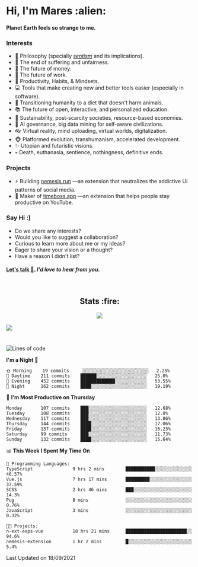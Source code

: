 <h1>Hi, I'm Mares :alien:</h1>

#### Planet Earth feels so strange to me.

### **Interests**

- 🌊 Philosophy (specially [_sentism_][sentismmedium] and its implications).
- 🎯 The end of suffering and unfairness.
- 💸 The future of money.
- 💼 The future of work.
- 🧠 Productivity, Habits, & Mindsets.
- 💻 Tools that make creating new and better tools easier (especially in software).
- 🥗 Transitioning humanity to a diet that doesn't harm animals.
- 📚 The future of open, interactive, and personalized education.
- 🌱 Sustainability, post-scarcity societies, resource-based economies.
- 🤖 AI governance, big data mining for self-aware civilizations.
- 👓 Virtual reality, mind uploading, virtual worlds, digitalization.
- 🐵 Platformed evolution, transhumanism, accelerated development.
- ✨ Utopian and futuristic visions.
- 💀 Death, euthanasia, sentience, nothingness, definitive ends.


### **Projects**

- ⚡ Building [nemesis.run](https://nemesis.run) —an extension that neutralizes the addictive UI patterns of social media.
- 💎 Maker of [timeboss.app](https://timeboss.app) —an extension that helps people stay productive on YouTube.


### **Say Hi :)**

- Do we share any interests?
- Would you like to suggest a collaboration?
- Curious to learn more about me or my ideas?
- Eager to share your vision or a thought?
- Have a reason I didn't list?

#### [Let's talk :wave:.](mailto:mareszhar@gmail.com) _I'd love to hear from you_.

[sentismmedium]: https://medium.com/@mareszhar/born-a-prisoner-a-reflection-about-life-its-struggles-and-a-plan-to-escape-d8566ce9b026

<br>

<h2 align="center">Stats :fire:</h2>

<div align="center">
  <img src="https://github-readme-streak-stats.herokuapp.com?user=mareszhar&theme=black-ice&hide_border=true&stroke=FFFFFF15&ring=DF8FFE&fire=DF8FFE&currStreakLabel=DF8FFE&background=1A232A&currStreakNum=86FFAB&dates=B1AAB3FF">
</div>

<!-- Add or remove this: &dates=B1AAB3FF at the end of the streak stats URL if they get bugged and aren't updating -->

<br>

<img src="https://activity-graph.herokuapp.com/graph?username=mareszhar&theme=nord&bg_color=00000000&color=979797&line=DF8FFE&point=00000000&area=true&hide_border=true">

<br>

<h1></h1>

<!--START_SECTION:waka-->
![Lines of code](https://img.shields.io/badge/From%20Hello%20World%20I%27ve%20Written-119097%20lines%20of%20code-blue)

**I'm a Night 🦉** 

```text
🌞 Morning    19 commits     ░░░░░░░░░░░░░░░░░░░░░░░░░   2.25% 
🌆 Daytime    211 commits    ██████░░░░░░░░░░░░░░░░░░░   25.0% 
🌃 Evening    452 commits    █████████████░░░░░░░░░░░░   53.55% 
🌙 Night      162 commits    ████░░░░░░░░░░░░░░░░░░░░░   19.19%

```
📅 **I'm Most Productive on Thursday** 

```text
Monday       107 commits    ███░░░░░░░░░░░░░░░░░░░░░░   12.68% 
Tuesday      108 commits    ███░░░░░░░░░░░░░░░░░░░░░░   12.8% 
Wednesday    117 commits    ███░░░░░░░░░░░░░░░░░░░░░░   13.86% 
Thursday     144 commits    ████░░░░░░░░░░░░░░░░░░░░░   17.06% 
Friday       137 commits    ████░░░░░░░░░░░░░░░░░░░░░   16.23% 
Saturday     99 commits     ███░░░░░░░░░░░░░░░░░░░░░░   11.73% 
Sunday       132 commits    ████░░░░░░░░░░░░░░░░░░░░░   15.64%

```


📊 **This Week I Spent My Time On** 

```text
💬 Programming Languages: 
TypeScript               9 hrs 2 mins        ███████████░░░░░░░░░░░░░░   46.57% 
Vue.js                   7 hrs 17 mins       █████████░░░░░░░░░░░░░░░░   37.59% 
SCSS                     2 hrs 46 mins       ███░░░░░░░░░░░░░░░░░░░░░░   14.3% 
Pug                      8 mins              ░░░░░░░░░░░░░░░░░░░░░░░░░   0.76% 
JavaScript               3 mins              ░░░░░░░░░░░░░░░░░░░░░░░░░   0.32%

🐱‍💻 Projects: 
n-ext-exps-vue           18 hrs 21 mins      ███████████████████████░░   94.6% 
nemesis-extension        1 hr 2 mins         █░░░░░░░░░░░░░░░░░░░░░░░░   5.4%

```


 Last Updated on 18/09/2021
<!--END_SECTION:waka-->

